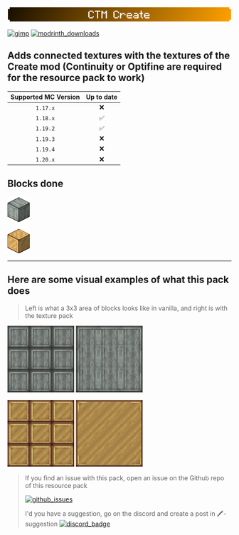 #

![ctm_banner](../images/banner_ctm_create_small.png)

[![gimp](https://img.shields.io/badge/-Made%20with%20GIMP-5C5543?style=for-the-badge&logo=gimp&logoColor=white)](https://www.gimp.org/) [![modrinth_downloads](https://img.shields.io/modrinth/dt/ctm-create?color=dc8900&label=ctm%20create&logo=modrinth&style=for-the-badge)](https://modrinth.com/resourcepack/ctm-create)

## Adds connected textures with the textures of the Create mod (Continuity or Optifine are required for the resource pack to work)

| Supported MC Version  | Up to date |
|:---------------------:|:----------:|
|       `1.17.x`        |     ❌     |
|       `1.18.x`        |     ✅     |
|       `1.19.2`        |     ✅     |
|       `1.19.3`        |     ❌     |
|       `1.19.4`        |     ❌     |
|       `1.20.x`        |     ❌     |

## Blocks done

![batch_items_img](../images/batch_ctm_create.png)

***

## Here are some visual examples of what this pack does

> Left is what a 3x3 area of blocks looks like in vanilla, and right is with the texture pack

![img_ctm_off](../images/iso_andesite_off.png)
![img_ctm_on](../images/iso_andesite_on.png)

![img_ctm2_off](../images/iso_brass_off.png)
![img_ctm2_on](../images/iso_brass_on.png)

> If you find an issue with this pack, open an issue on the Github repo of this resource pack
>
>[![github_issues](https://img.shields.io/github/issues/Aeldit/MC-REsource-Packs?color=red&style=for-the-badge&logo=github)](https://github.com/Aeldit/MC-Resource-Packs/issues)
>
> I'd you have a suggestion, go on the discord and create a post in 🖍️-suggestion
> [![discord_badge](https://img.shields.io/discord/750243612473819188?color=7289da&label=DISCORD&logo=discord&logoColor=7289da&style=for-the-badge)](https://discord.gg/PcYPpqzhKS)
